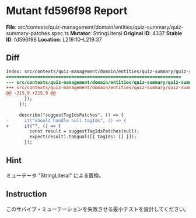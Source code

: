 # Mutant fd596f98 Report

**File**: src/contexts/quiz-management/domain/entities/quiz-summary/quiz-summary-patches.spec.ts
**Mutator**: StringLiteral
**Original ID**: 4337
**Stable ID**: fd596f98
**Location**: L219:10–L219:37

## Diff

```diff
Index: src/contexts/quiz-management/domain/entities/quiz-summary/quiz-summary-patches.spec.ts
===================================================================
--- src/contexts/quiz-management/domain/entities/quiz-summary/quiz-summary-patches.spec.ts	original
+++ src/contexts/quiz-management/domain/entities/quiz-summary/quiz-summary-patches.spec.ts	mutated #4337
@@ -215,9 +215,9 @@
       });
     });
 
     describe("suggestTagIdsPatches", () => {
-      it("should handle null tagIds", () => {
+      it("", () => {
         const result = suggestTagIdsPatches(null);
         expect(result).toEqual([{ tagIds: [] }]);
       });
```

## Hint

ミューテータ "StringLiteral" による置換。

## Instruction

このサバイブ・ミューテーションを失敗させる最小テストを設計してください。
